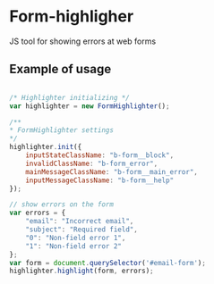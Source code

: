 Form-highligher
===============

JS tool for showing errors at web forms

## Example of usage

```javascript

/* Highlighter initializing */
var highlighter = new FormHighlighter();

/**
* FormHighlighter settings
*/
highlighter.init({
    inputStateClassName: "b-form__block",
    invalidClassName: "b-form_error",
    mainMessageClassName: "b-form__main_error",
    inputMessageClassName: "b-form__help"
});

// show errors on the form
var errors = {
    "email": "Incorrect email",
    "subject": "Required field",
    "0": "Non-field error 1",
    "1": "Non-field error 2"
};
var form = document.querySelector('#email-form');
highlighter.highlight(form, errors);
```
